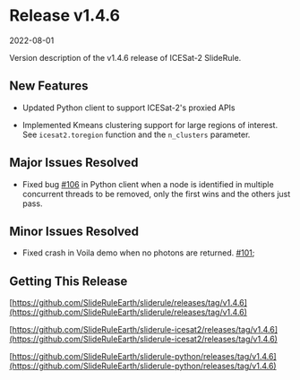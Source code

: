 # Release v1.4.6

2022-08-01

Version description of the v1.4.6 release of ICESat-2 SlideRule.

## New Features

- Updated Python client to support ICESat-2's proxied APIs

- Implemented Kmeans clustering support for large regions of interest.  See `icesat2.toregion` function and the `n_clusters` parameter.

## Major Issues Resolved

- Fixed bug [#106](https://github.com/SlideRuleEarth/sliderule-python/issues/106) in Python client when a node is identified in multiple concurrent threads to be removed, only the first wins and the others just pass.

## Minor Issues Resolved

-  Fixed crash in Voila demo when no photons are returned. [#101](https://github.com/SlideRuleEarth/sliderule-python/issues/101);

## Getting This Release

[https://github.com/SlideRuleEarth/sliderule/releases/tag/v1.4.6](https://github.com/SlideRuleEarth/sliderule/releases/tag/v1.4.6)

[https://github.com/SlideRuleEarth/sliderule-icesat2/releases/tag/v1.4.6](https://github.com/SlideRuleEarth/sliderule-icesat2/releases/tag/v1.4.6)

[https://github.com/SlideRuleEarth/sliderule-python/releases/tag/v1.4.6](https://github.com/SlideRuleEarth/sliderule-python/releases/tag/v1.4.6)

